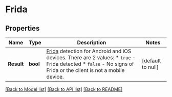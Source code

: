 # Frida

## Properties
Name | Type | Description | Notes
------------ | ------------- | ------------- | -------------
**Result** | **bool** | [Frida](https://frida.re/docs/) detection for Android and iOS devices. There are 2 values:   * `true` - Frida detected   * `false` - No signs of Frida or the client is not a mobile device.  | [default to null]

[[Back to Model list]](../README.md#documentation-for-models) [[Back to API list]](../README.md#documentation-for-api-endpoints) [[Back to README]](../README.md)

